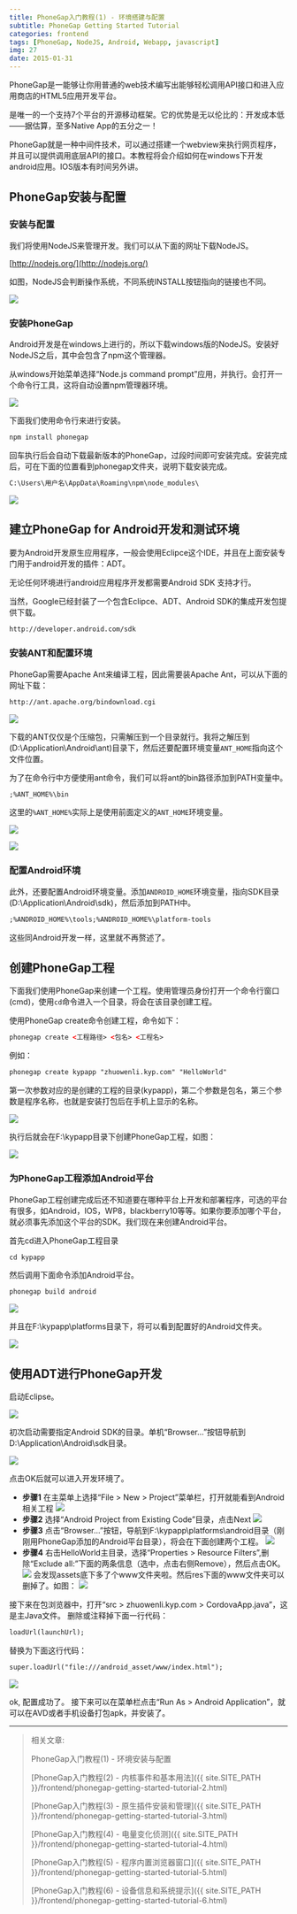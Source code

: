 ```yaml
---
title: PhoneGap入门教程(1) - 环境搭建与配置
subtitle: PhoneGap Getting Started Tutorial
categories: frontend
tags: [PhoneGap, NodeJS, Android, Webapp, javascript]
img: 27
date: 2015-01-31
---
```


PhoneGap是一能够让你用普通的web技术编写出能够轻松调用API接口和进入应用商店的HTML5应用开发平台。

是唯一的一个支持7个平台的开源移动框架。它的优势是无以伦比的：开发成本低——据估算，至多Native App的五分之一！

PhoneGap就是一种中间件技术，可以通过搭建一个webview来执行网页程序，并且可以提供调用底层API的接口。本教程将会介绍如何在windows下开发android应用。IOS版本有时间另外讲。

<!-- more -->

## PhoneGap安装与配置

### 安装与配置

我们将使用NodeJS来管理开发。我们可以从下面的网址下载NodeJS。

[http://nodejs.org/](http://nodejs.org/)

如图，NodeJS会判断操作系统，不同系统INSTALL按钮指向的链接也不同。

![][img1]

### 安装PhoneGap

Android开发是在windows上进行的，所以下载windows版的NodeJS。安装好NodeJS之后，其中会包含了npm这个管理器。

从windows开始菜单选择“Node.js command prompt”应用，并执行。会打开一个命令行工具，这将自动设置npm管理器环境。

![][img2]

下面我们使用命令行来进行安装。

```html
npm install phonegap
```

回车执行后会自动下载最新版本的PhoneGap，过段时间即可安装完成。安装完成后，可在下面的位置看到phonegap文件夹，说明下载安装完成。

```html
C:\Users\用户名\AppData\Roaming\npm\node_modules\
```

![][img3]

## 建立PhoneGap for Android开发和测试环境

要为Android开发原生应用程序，一般会使用Eclipce这个IDE，并且在上面安装专门用于android开发的插件：ADT。

无论任何环境进行android应用程序开发都需要Android SDK 支持才行。

当然，Google已经封装了一个包含Eclipce、ADT、Android SDK的集成开发包提供下载。

```html
http://developer.android.com/sdk
```

### 安装ANT和配置环境

PhoneGap需要Apache Ant来编译工程，因此需要装Apache Ant，可以从下面的网址下载：

```html
http://ant.apache.org/bindownload.cgi
```

![][img4]

下载的ANT仅仅是个压缩包，只需解压到一个目录就行。我将之解压到(D:\Application\Android\ant)目录下，然后还要配置环境变量`ANT_HOME`指向这个文件位置。

为了在命令行中方便使用ant命令，我们可以将ant的bin路径添加到PATH变量中。

```html
;%ANT_HOME%\bin
```

这里的`%ANT_HOME%`实际上是使用前面定义的`ANT_HOME`环境变量。

![][img5]

![][img6]

### 配置Android环境

此外，还要配置Android环境变量。添加`ANDROID_HOME`环境变量，指向SDK目录(D:\Application\Android\sdk)，然后添加到PATH中。

```html
;%ANDROID_HOME%\tools;%ANDROID_HOME%\platform-tools
```

这些同Android开发一样，这里就不再赘述了。

## 创建PhoneGap工程

下面我们使用PhoneGap来创建一个工程。使用管理员身份打开一个命令行窗口(cmd)，使用`cd`命令进入一个目录，将会在该目录创建工程。

使用PhoneGap create命令创建工程，命令如下：

```html
phonegap create <工程路径> <包名> <工程名>
```

例如：

```html
phonegap create kypapp "zhuowenli.kyp.com" "HelloWorld"
```

第一次参数对应的是创建的工程的目录(kypapp)，第二个参数是包名，第三个参数是程序名称，也就是安装打包后在手机上显示的名称。

![][img7]

执行后就会在F:\kypapp目录下创建PhoneGap工程，如图：

![][img8]

### 为PhoneGap工程添加Android平台

PhoneGap工程创建完成后还不知道要在哪种平台上开发和部署程序，可选的平台有很多，如Android，IOS，WP8，blackberry10等等。如果你要添加哪个平台，就必须事先添加这个平台的SDK。我们现在来创建Android平台。

首先cd进入PhoneGap工程目录

```html
cd kypapp
```

然后调用下面命令添加Android平台。

```html
phonegap build android
```

![][img9]

并且在F:\kypapp\platforms目录下，将可以看到配置好的Android文件夹。

![][img10]

## 使用ADT进行PhoneGap开发

启动Eclipse。

![][img11]

初次启动需要指定Android SDK的目录。单机“Browser...”按钮导航到D:\Application\Android\sdk目录。

![][img12]

点击OK后就可以进入开发环境了。

- **步骤1**  在主菜单上选择“File > New > Project”菜单栏，打开就能看到Android相关工程
  ![][img13]
- **步骤2**  选择“Android Project from Existing Code”目录，点击Next
  ![][img14]
- **步骤3**  点击“Browser...”按钮，导航到F:\kypapp\platforms\android目录（刚刚用PhoneGap添加的Android平台目录），将会在下面创建两个工程。
  ![][img15]
- **步骤4**  右击HelloWorld主目录，选择“Properties > Resource Filters”,删除“Exclude all:”下面的两条信息（选中，点击右侧Remove），然后点击OK。
  ![][img16]
  会发现assets底下多了个www文件夹啦。然后res下面的www文件夹可以删掉了。如图：
  ![][img17]

接下来在包浏览器中，打开“src > zhuowenli.kyp.com > CordovaApp.java”，这是主Java文件。
删除或注释掉下面一行代码：

```html
loadUrl(launchUrl);
```

替换为下面这行代码：

```html
super.loadUrl("file:///android_asset/www/index.html");
```

![][img18]

ok, 配置成功了。 接下来可以在菜单栏点击“Run As > Android Application”，就可以在AVD或者手机设备打包apk，并安装了。

[img1]: https://st-qn.gittt.cn/2015/01/31/1.png
[img2]: https://st-qn.gittt.cn/2015/01/31/2.png
[img3]: https://st-qn.gittt.cn/2015/01/31/3.png
[img4]: https://st-qn.gittt.cn/2015/01/31/4.png
[img5]: https://st-qn.gittt.cn/2015/01/31/5.png
[img6]: https://st-qn.gittt.cn/2015/01/31/6.png
[img7]: https://st-qn.gittt.cn/2015/01/31/7.png
[img8]: https://st-qn.gittt.cn/2015/01/31/8.png
[img9]: https://st-qn.gittt.cn/2015/01/31/9.png
[img10]: https://st-qn.gittt.cn/2015/01/31/10.png
[img11]: https://st-qn.gittt.cn/2015/01/31/11.png
[img12]: https://st-qn.gittt.cn/2015/01/31/12.png
[img13]: https://st-qn.gittt.cn/2015/01/31/13.png
[img14]: https://st-qn.gittt.cn/2015/01/31/14.png
[img15]: https://st-qn.gittt.cn/2015/01/31/15.png
[img16]: https://st-qn.gittt.cn/2015/01/31/16.png
[img17]: https://st-qn.gittt.cn/2015/01/31/17.png
[img18]: https://st-qn.gittt.cn/2015/01/31/18.png

---------

> 相关文章:
>
> PhoneGap入门教程(1) - 环境安装与配置
>
> [PhoneGap入门教程(2) - 内核事件和基本用法]({{ site.SITE_PATH }}/frontend/phonegap-getting-started-tutorial-2.html)
>
> [PhoneGap入门教程(3) - 原生插件安装和管理]({{ site.SITE_PATH }}/frontend/phonegap-getting-started-tutorial-3.html)
>
> [PhoneGap入门教程(4) - 电量变化侦测]({{ site.SITE_PATH }}/frontend/phonegap-getting-started-tutorial-4.html)
>
> [PhoneGap入门教程(5) - 程序内置浏览器窗口]({{ site.SITE_PATH }}/frontend/phonegap-getting-started-tutorial-5.html)
>
> [PhoneGap入门教程(6) - 设备信息和系统提示]({{ site.SITE_PATH }}/frontend/phonegap-getting-started-tutorial-6.html)
